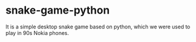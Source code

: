 # snake-game-python
It is a simple desktop snake game based on python, which we were used to play in 90s Nokia phones. 

